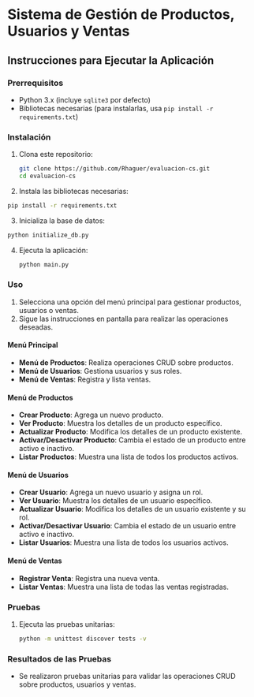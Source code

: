 # Sistema de Gestión de Productos, Usuarios y Ventas

## Instrucciones para Ejecutar la Aplicación

### Prerrequisitos

- Python 3.x (incluye `sqlite3` por defecto)
- Bibliotecas necesarias (para instalarlas, usa `pip install -r requirements.txt`)

### Instalación

1.  Clona este repositorio:

    ```sh
    git clone https://github.com/Rhaguer/evaluacion-cs.git
    cd evaluacion-cs
    ```

2.  Instala las bibliotecas necesarias:

   ```sh
   pip install -r requirements.txt
   ```

3.  Inicializa la base de datos:

   ```sh
   python initialize_db.py
   ```

4. Ejecuta la aplicación:
    ```sh
    python main.py
    ```

### Uso

1. Selecciona una opción del menú principal para gestionar productos, usuarios o ventas.
2. Sigue las instrucciones en pantalla para realizar las operaciones deseadas.

#### Menú Principal

- **Menú de Productos**: Realiza operaciones CRUD sobre productos.
- **Menú de Usuarios**: Gestiona usuarios y sus roles.
- **Menú de Ventas**: Registra y lista ventas.

#### Menú de Productos

- **Crear Producto**: Agrega un nuevo producto.
- **Ver Producto**: Muestra los detalles de un producto específico.
- **Actualizar Producto**: Modifica los detalles de un producto existente.
- **Activar/Desactivar Producto**: Cambia el estado de un producto entre activo e inactivo.
- **Listar Productos**: Muestra una lista de todos los productos activos.

#### Menú de Usuarios

- **Crear Usuario**: Agrega un nuevo usuario y asigna un rol.
- **Ver Usuario**: Muestra los detalles de un usuario específico.
- **Actualizar Usuario**: Modifica los detalles de un usuario existente y su rol.
- **Activar/Desactivar Usuario**: Cambia el estado de un usuario entre activo e inactivo.
- **Listar Usuarios**: Muestra una lista de todos los usuarios activos.

#### Menú de Ventas

- **Registrar Venta**: Registra una nueva venta.
- **Listar Ventas**: Muestra una lista de todas las ventas registradas.

### Pruebas

1. Ejecuta las pruebas unitarias:

   ```sh
   python -m unittest discover tests -v
   ```

### Resultados de las Pruebas

- Se realizaron pruebas unitarias para validar las operaciones CRUD sobre productos, usuarios y ventas.
